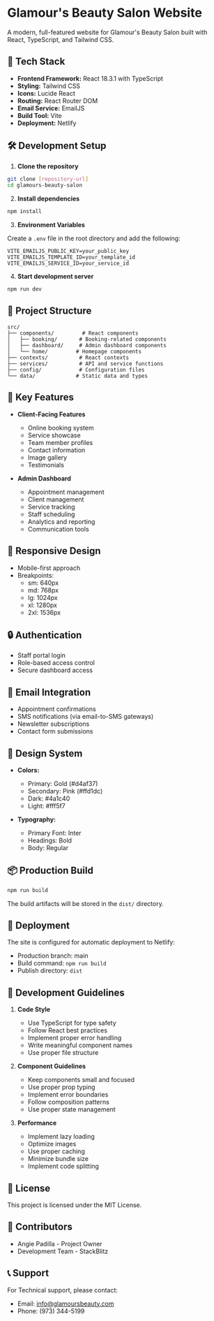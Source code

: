 # Glamour's Beauty Salon Website

A modern, full-featured website for Glamour's Beauty Salon built with React, TypeScript, and Tailwind CSS.

## 🚀 Tech Stack

- **Frontend Framework:** React 18.3.1 with TypeScript
- **Styling:** Tailwind CSS
- **Icons:** Lucide React
- **Routing:** React Router DOM
- **Email Service:** EmailJS
- **Build Tool:** Vite
- **Deployment:** Netlify

## 🛠️ Development Setup

1. **Clone the repository**

```bash
git clone [repository-url]
cd glamours-beauty-salon
```

2. **Install dependencies**

```bash
npm install
```

3. **Environment Variables**

Create a `.env` file in the root directory and add the following:

```env
VITE_EMAILJS_PUBLIC_KEY=your_public_key
VITE_EMAILJS_TEMPLATE_ID=your_template_id
VITE_EMAILJS_SERVICE_ID=your_service_id
```

4. **Start development server**

```bash
npm run dev
```

## 📁 Project Structure

```
src/
├── components/         # React components
│   ├── booking/       # Booking-related components
│   ├── dashboard/     # Admin dashboard components
│   └── home/         # Homepage components
├── contexts/          # React contexts
├── services/          # API and service functions
├── config/            # Configuration files
└── data/             # Static data and types
```

## 🔑 Key Features

- **Client-Facing Features**
  - Online booking system
  - Service showcase
  - Team member profiles
  - Contact information
  - Image gallery
  - Testimonials

- **Admin Dashboard**
  - Appointment management
  - Client management
  - Service tracking
  - Staff scheduling
  - Analytics and reporting
  - Communication tools

## 📱 Responsive Design

- Mobile-first approach
- Breakpoints:
  - sm: 640px
  - md: 768px
  - lg: 1024px
  - xl: 1280px
  - 2xl: 1536px

## 🔒 Authentication

- Staff portal login
- Role-based access control
- Secure dashboard access

## 📧 Email Integration

- Appointment confirmations
- SMS notifications (via email-to-SMS gateways)
- Newsletter subscriptions
- Contact form submissions

## 🎨 Design System

- **Colors:**
  - Primary: Gold (#d4af37)
  - Secondary: Pink (#ffd1dc)
  - Dark: #4a1c40
  - Light: #fff5f7

- **Typography:**
  - Primary Font: Inter
  - Headings: Bold
  - Body: Regular

## 📦 Production Build

```bash
npm run build
```

The build artifacts will be stored in the `dist/` directory.

## 🚀 Deployment

The site is configured for automatic deployment to Netlify:
- Production branch: main
- Build command: `npm run build`
- Publish directory: `dist`

## 🧪 Development Guidelines

1. **Code Style**
   - Use TypeScript for type safety
   - Follow React best practices
   - Implement proper error handling
   - Write meaningful component names
   - Use proper file structure

2. **Component Guidelines**
   - Keep components small and focused
   - Use proper prop typing
   - Implement error boundaries
   - Follow composition patterns
   - Use proper state management

3. **Performance**
   - Implement lazy loading
   - Optimize images
   - Use proper caching
   - Minimize bundle size
   - Implement code splitting

## 📄 License

This project is licensed under the MIT License.

## 👥 Contributors

- Angie Padilla - Project Owner
- Development Team - StackBlitz

## 📞 Support

For Technical support, please contact:
- Email: info@glamoursbeauty.com
- Phone: (973) 344-5199 